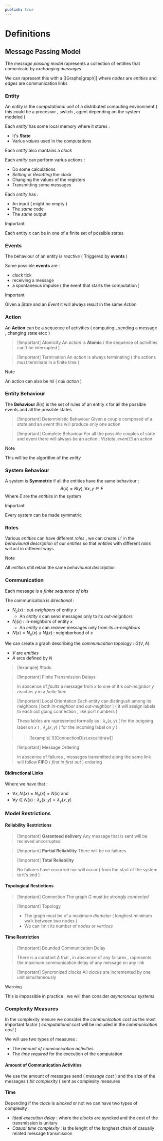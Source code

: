 ```yaml
---
publish: true
---
```

# Definitions

## Message Passing Model

The *message passing model* rapresents a collection of entities that comunicate by *exchanging messages* 

We can rapresent this with a [[Graphs|graph]] where *nodes* are *entities* and *edges* are communication links 
### Entity

An *entity* is the *computational unit* of a distributed computing environment ( this could be a processor , switch , agent depending on the system modeled )

Each *entity* has some local memory where it stores : 
+ It's **State**
+ Varius *values* used in the computations

Each *entity* also mantains a *clock* 

Each *entity* can perform varius actions :
+ Do some calculations
+ *Setting* or *Resetting* the *clock*
+ Changing the values of the registers 
+ Transmitting some messages 

Each *entity* has : 
+ An input ( might be empty )
+ The *same* code
+ The *same* output

>[!important] 
>Each entity $x$ can be in one of a finite set of possible states  
### Events

The behaviour of an entity is *reactive* ( Triggered by **events** )

Some possible **events** are : 
+ *clock* tick
+ receiving a message
+ a spontaneous impulse ( the event that starts the computation )

>[!important] 
>Given a *State* and an *Event* it will always result in the same *Action*
### Action

An **Action** can be a sequence of activities ( computing , sending a message , changing state etcc ) 

>[!important] Atomicity
>An *action* is **Atomic** ( the sequence of activities can't be interrupted )

>[!important] Termination
>An *action* is always terminating ( the actions must terminate in a finite time )

>[!note] 
>An action can also be *nil* ( *null action* )
### Entity Behaviour

The **Behaviour** $B(x)$ is the set of rules of an entity $x$ for all the possible events and all the possible states 

>[!important] Deterministic Behaviour
>Given a couple composed of a *state* and an *event* this will produce only one action

>[!important] Complete Behaviour
>For all the possible couples of state and event there will always be an action : $\forall(state,event) \exists \text{ an action}$

>[!note] 
>This will be the algorithm of the *entity* 

### System Behaviour 

A system is **Symmetric** if all the entities have the same behaviour :
$$B(x)=B(y), \forall x,y \in E$$
Where $E$ are the *entities* in the system

>[!important] 
>Every system can be made symmetric

### Roles

Various *entities* can have different *roles* , we can create `if` in the *behavioural description* of our *entities* so that *entities* with different *roles* will act in different ways 

>[!note] 
>All *entities* still retain the same *behavioural description*

### Communication

Each message is a *finite sequence of bits*

The communication is *directional* :
+ $N_o(x)$ : *out-neighbors* of entity $x$
	+ An *entity* $x$ can send messages only to its *out-neighbors* 
+ $N_i(x)$ : in-neighbors of entity $x$
	+ An *entity* $x$ can recieve messages only from its *in-neighbors* 
+ $N(x) = N_o(x)\cup N_i(x)$ : neighborhood of $x$

We can create a graph describing the *communication topology* : $G(V,A)$ 
+ $V$ are *entities*
+ $A$ arcs defined by $N$ 

>[!example] 
>#todo

>[!important] Finite Transmission Delays 
>
>In abscence of *faults* a message from $x$ to one of it's *out-neighbor* $y$ reaches $y$ in a *finite time* 

>[!important] Local Orientation
>Each entity can distingush among its neighbors ( both *in-neighbor* and *out-neighbor* )  ( it will assign labels to each out going connection , like port numbers )
>
>These lables are rapresented formally as : $\lambda_x(x,y)$ ( for the outgoing label on $x$ ) , $\lambda_y(x,y)$ ( for the incoming label on $y$ )
>>[!example] 
>>![[ConnectionDist.excalidraw]]

>[!important] Message Ordering
>
>In abscence of failures , messages transmitted along the same link will follow **FIFO** ( *first in first out* ) ordering

#### Bidirectional Links

Where we have that : 
+ $\forall x, N_i(x) = N_o(x)=N(x)$ and
+ $\forall y\in N(x): \lambda_x(x,y) = \lambda_y(x,y)$

### Model Restrictions
#### Reliability Restrictions

>[!important] **Garanteed delivery**
>Any message that is sent will be recieved uncorrupted

>[!important] **Partial Reliability**
>There will be no failures 

>[!important] **Total Reliability**
>
>No failures have occurred nor will occur ( from the start of the system to it's end )

#### Topological Restictions

>[!important] Connection
>The graph $G$ must be strongly *connected*

>[!important] Topology
>+ The graph must be of a maximum *diameter* ( longhest minimum walk between two nodes )
>+ We can limit its number of *nodes* or *vertices*

#### Time Restriction

>[!important] Bounded Communication Delay
>
>There is a constant $\Delta$ that , in abscence of any failures , rapresents the maximum communication delay of any message on any link

>[!important] Syncronized clocks 
>All *clocks* are incremented by one unit simultaneously 

>[!warning] 
>This is impossible in practice , we will than consider *asyncronous systems*

### Complexity Measures

In the complexity mesure we consider the *communication cost* as the most important factor ( *computational cost* will be included in the *communication cost* )

We will use two types of measures : 
+ The *amount of communication activities*
+ The *time required* for the execution of the computation
#### Amount of Communication Activities

We use the amount of messages send ( *message cost* ) and the size of the messages ( *bit complexity* ) sent as complexity measures

#### Time

Depending if the *clock* is *sincked* or not we can have two types of complexity : 
+ *Ideal execution delay* : where the *clocks* are syncked and the cost of the transmission is unitary
+ *Casual time complexity* : is the lenght of the longhest chain of casually related message transmission 
